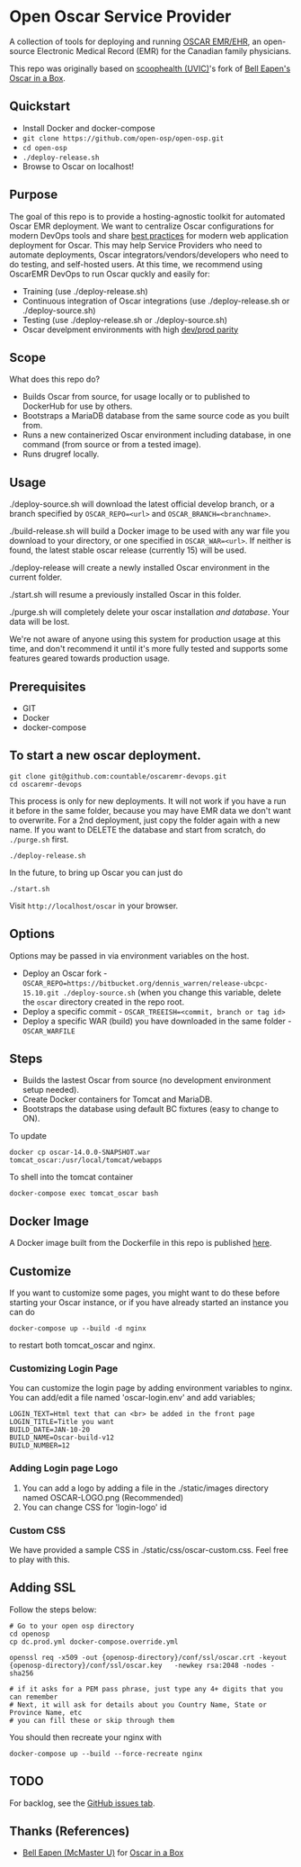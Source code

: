 # Open Oscar Service Provider

A collection of tools for deploying and running [OSCAR EMR/EHR](https://oscar-emr.com/), an open-source Electronic Medical Record (EMR) for the Canadian family physicians.

This repo was originally based on [scoophealth (UVIC)](https://github.com/scoophealth/oscar-latest-docker)'s fork of [Bell Eapen's](http://nuchange.ca) [Oscar in a Box](https://github.com/dermatologist/oscar-latest-docker).

## Quickstart
  * Install Docker and docker-compose
  * `git clone https://github.com/open-osp/open-osp.git`
  * `cd open-osp`
  * `./deploy-release.sh`
  * Browse to Oscar on localhost!

## Purpose
The goal of this repo is to provide a hosting-agnostic toolkit for automated Oscar EMR deployment. We want to centralize Oscar configurations for modern DevOps tools and share [best practices](https://12factor.net/) for modern web application deployment for Oscar. This may help Service Providers who need to automate deployments, Oscar integrators/vendors/developers who need to do testing, and self-hosted users. At this time, we recommend using OscarEMR DevOps to run Oscar quckly and easily for:

* Training (use ./deploy-release.sh)
* Continuous integration of Oscar integrations (use ./deploy-release.sh or ./deploy-source.sh)
* Testing (use ./deploy-release.sh or ./deploy-source.sh)
* Oscar develpment environments with high [dev/prod parity](https://12factor.net/dev-prod-parity)

## Scope
What does this repo do?

* Builds Oscar from source, for usage locally or to published to DockerHub for use by others.
* Bootstraps a MariaDB database from the same source code as you built from.
* Runs a new containerized Oscar environment including database, in one command (from source or from a tested image).
* Runs drugref locally.

## Usage

./deploy-source.sh will download the latest official develop branch, or a branch specified by `OSCAR_REPO=<url>` and `OSCAR_BRANCH=<branchname>`.

./build-release.sh will build a Docker image to be used with any war file you download to your directory, or one specified in `OSCAR_WAR=<url>`. If neither is found, the latest stable oscar release (currently 15) will be used.

./deploy-release will create a newly installed Oscar environment in the current folder.

./start.sh will resume a previously installed Oscar in this folder.

./purge.sh will completely delete your oscar installation *and database*. Your data will be lost.

We're not aware of anyone using this system for production usage at this time, and don't recommend it until it's more fully tested and supports some features geared towards production usage.

## Prerequisites
* GIT
* Docker
* docker-compose

## To start a new oscar deployment.

```
git clone git@github.com:countable/oscaremr-devops.git
cd oscaremr-devops
```

This process is only for new deployments. It will not work if you have a run it before in the same folder, because you may have EMR data we don't want to overwrite. For a 2nd deployment, just copy the folder again with a new name. If you want to DELETE the database and start from scratch, do `./purge.sh` first.

```
./deploy-release.sh
```

In the future, to bring up Oscar you can just do
```
./start.sh
```

Visit `http://localhost/oscar` in your browser.

## Options

Options may be passed in via environment variables on the host.

* Deploy an Oscar fork - `OSCAR_REPO=https://bitbucket.org/dennis_warren/release-ubcpc-15.10.git ./deploy-source.sh` (when you change this variable, delete the `oscar` directory created in the repo root.
* Deploy a specific commit - `OSCAR_TREEISH=<commit, branch or tag id>`
* Deploy a specific WAR (build) you have downloaded in the same folder - `OSCAR_WARFILE`

## Steps
* Builds the lastest Oscar from source (no development environment setup needed).
* Create Docker containers for Tomcat and MariaDB.
* Bootstraps the database using default BC fixtures (easy to change to ON).

To update
```
docker cp oscar-14.0.0-SNAPSHOT.war tomcat_oscar:/usr/local/tomcat/webapps
```

To shell into the tomcat container
```
docker-compose exec tomcat_oscar bash
```

## Docker Image

A Docker image built from the Dockerfile in this repo is published [here](https://hub.docker.com/repository/docker/openosp/open-osp).

## Customize

If you want to customize some pages, you might want to do these before starting your Oscar instance, or if you have already started an instance you can do
```
docker-compose up --build -d nginx
```
to restart both tomcat_oscar and nginx.

### Customizing Login Page
You can customize the login page by adding environment variables to nginx. You can add/edit a file named 'oscar-login.env' and add variables;
```
LOGIN_TEXT=Html text that can <br> be added in the front page
LOGIN_TITLE=Title you want
BUILD_DATE=JAN-10-20
BUILD_NAME=Oscar-build-v12
BUILD_NUMBER=12
```
### Adding Login page Logo
1. You can add a logo by adding a file in the ./static/images directory named OSCAR-LOGO.png (Recommended)
2. You can change CSS for 'login-logo' id

### Custom CSS
We have provided a sample CSS in ./static/css/oscar-custom.css. Feel free to play with this.

## Adding SSL
Follow the steps below:
```
# Go to your open osp directory
cd openosp
cp dc.prod.yml docker-compose.override.yml

openssl req -x509 -out {openosp-directory}/conf/ssl/oscar.crt -keyout {openosp-directory}/conf/ssl/oscar.key   -newkey rsa:2048 -nodes -sha256

# if it asks for a PEM pass phrase, just type any 4+ digits that you can remember
# Next, it will ask for details about you Country Name, State or Province Name, etc
# you can fill these or skip through them
```
You should then recreate your nginx with
```
docker-compose up --build --force-recreate nginx
```

## TODO

For backlog, see the [GitHub issues tab](https://github.com/open-osp/open-osp/issues).

## Thanks (References)
* [Bell Eapen (McMaster U)](http://nuchange.ca) for [Oscar in a Box](https://github.com/dermatologist/oscar-latest-docker)

